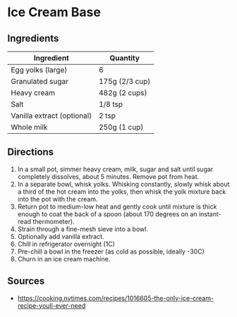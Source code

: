# Ice Cream Base

## Ingredients

| Ingredient | Quantity |
| --- | --- |
| Egg yolks (large) | 6 |
| Granulated sugar | 175g (2/3 cup) |
| Heavy cream | 482g (2 cups) |
| Salt | 1/8 tsp |
| Vanilla extract (optional) | 2 tsp |
| Whole milk | 250g (1 cup) |


## Directions

1. In a small pot, simmer heavy cream, milk, sugar and salt until sugar
   completely dissolves, about 5 minutes. Remove pot from heat.
2. In a separate bowl, whisk yolks. Whisking constantly, slowly whisk about a
   third of the hot cream into the yolks, then whisk the yolk mixture back into
   the pot with the cream.
3. Return pot to medium-low heat and gently cook until mixture is thick enough
   to coat the back of a spoon (about 170 degrees on an instant-read
   thermometer).
4. Strain through a fine-mesh sieve into a bowl.
5. Optionally add vanilla extract.
6. Chill in refrigerator overnight (1C)
7. Pre-chill a bowl in the freezer (as cold as possible, ideally -30C)
8. Churn in an ice cream machine.


## Sources

- https://cooking.nytimes.com/recipes/1016605-the-only-ice-cream-recipe-youll-ever-need
